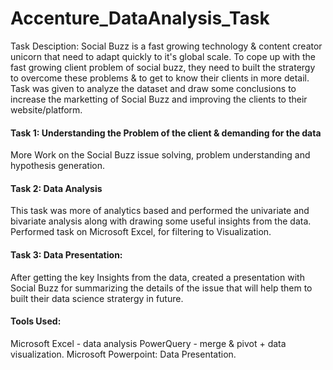 # Accenture_DataAnalysis_Task

Task Desciption:
Social Buzz is a fast growing technology & content creator unicorn  that need to adapt quickly to it's global scale. To cope up with the fast growing client problem of social buzz, they need to built the stratergy to overcome these problems & to get to know their clients in more detail.
Task was given to analyze the dataset and draw some conclusions to increase the marketting of Social Buzz and improving the clients to their website/platform.

#### Task 1: Understanding the Problem of the client & demanding for the data
More Work on the Social Buzz issue solving, problem understanding and hypothesis generation.

#### Task 2: Data Analysis
This task was more of analytics based and performed the univariate and bivariate analysis along with drawing some useful insights from the data.
Performed task on Microsoft Excel, for filtering to Visualization.

#### Task 3: Data Presentation:
After getting the key Insights from the data, created a presentation with Social Buzz for summarizing the details of the issue that will help them to built their data science stratergy in future.


#### Tools Used:
Microsoft Excel - data analysis
PowerQuery - merge & pivot + data visualization.
Microsoft Powerpoint: Data Presentation.


